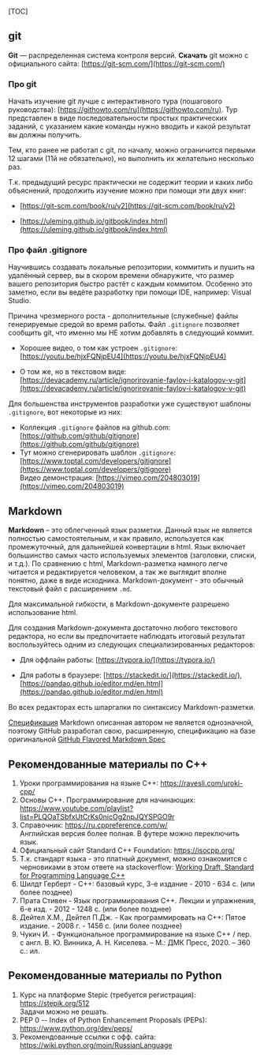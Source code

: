 [TOC]

## git

**Git** — распределенная система контроля версий. **Скачать** git можно с официального сайта: [https://git-scm.com/](https://git-scm.com/)

### Про git

Начать изучение git лучше с интерактивного тура (пошагового руководства): [https://githowto.com/ru](https://githowto.com/ru). Тур представлен в виде последовательности простых практических заданий, с указанием какие команды нужно вводить и какой результат вы должны получить.

Тем, кто ранее не работал с git, по началу, можно ограничится первыми 12 шагами (11й не обязательно), но выполнить их желательно несколько раз.

Т.к. предыдущий ресурс практически не содержит теории и каких либо объяснений, продолжить изучение можно при помощи эти двух книг:

- [https://git-scm.com/book/ru/v2](https://git-scm.com/book/ru/v2)

- [https://uleming.github.io/gitbook/index.html](https://uleming.github.io/gitbook/index.html)

### Про файл .gitignore

Научившись создавать локальные репозитории, коммитить и пушить на удалённый сервер, вы в скором времени обнаружите, что размер вашего репозитория быстро растёт с каждым коммитом. Особенно это заметно, если вы ведёте разработку при помощи IDE, например: Visual Studio.

Причина чрезмерного роста - дополнительные (служебные) файлы генерируемые средой во время работы.  Файл `.gitignore` позволяет сообщить git, что именно мы НЕ хотим добавлять в следующий коммит.

- Хорошее видео, о том как устроен `.gitignore`: [https://youtu.be/hjxFQNjpEU4](https://youtu.be/hjxFQNjpEU4)

- О том же, но в текстовом виде:[https://devacademy.ru/article/ignorirovanie-faylov-i-katalogov-v-git](https://devacademy.ru/article/ignorirovanie-faylov-i-katalogov-v-git)

Для большенства инструментов разработки уже существуют шаблоны `.gitignore`, вот некоторые из них:

- Коллекция `.gitignore` файлов на github.com: [https://github.com/github/gitignore](https://github.com/github/gitignore)
- Тут можно сгенерировать шаблон `.gitignore`: [https://www.toptal.com/developers/gitignore](https://www.toptal.com/developers/gitignore)  
Видео демонстрация: [https://vimeo.com/204803019](https://vimeo.com/204803019)



## Markdown

**Markdown** – это облегченный язык разметки. Данный язык не является полностью самостоятельным, и как правило, используется как промежуточный, для дальнейшей конвертации в html. Язык включает большинство самых часто используемых элементов (заголовки, списки, и т.д.). По сравнению с html, Markdown-разметка намного легче читается и редактируется человеком, а так же выглядит вполне понятно, даже в виде исходника. Markdown-документ - это обычный текстовый файл с расширением `.md`.

Для максимальной гибкости, в Markdown-документе разрешено использование html.

Для создания Markdown-документа достаточно любого текстового редактора, но если вы предпочитаете наблюдать итоговый результат воспользуйтесь одним из следующих специализированных редакторов:

- Для оффлайн работы: [https://typora.io/](https://typora.io/)

- Для работы в браузере: [https://stackedit.io/](https://stackedit.io/), [https://pandao.github.io/editor.md/en.html](https://pandao.github.io/editor.md/en.html)

Во всех редакторах есть шпаргалки по синтаксису Markdown-разметки.

[Спецификация](https://daringfireball.net/projects/markdown/syntax) Markdown описанная автором не является однозначной, поэтому GitHub разработал свою, расширенную, спецификацию на базе оригинальной [GitHub Flavored Markdown Spec](https://github.github.com/gfm/)



## Рекомендованные материалы по С++

1. Уроки программирования на языке С++: https://ravesli.com/uroki-cpp/
2. Основы C++. Программирование для начинающих: https://www.youtube.com/playlist?list=PLQOaTSbfxUtCrKs0nicOg2npJQYSPGO9r
3. Справочник: https://ru.cppreference.com/w/  
   Английская версия более полная. В футере можно переключить язык.
4. Официальный сайт Standard C++ Foundation: https://isocpp.org/
5. Т.к. стандарт языка - это платный документ, можно ознакомится с черновиками в этом ответе на stackoverflow: [Working Draft, Standard for Programming Language C++](https://stackoverflow.com/questions/81656/where-do-i-find-the-current-c-or-c-standard-documents/4653479#4653479) 
6. Шилдт Герберт - С++: базовый курс, 3-е издание - 2010 - 634 с. (или более позднее)
7. Прата Стивен - Язык программирования С++. Лекции и упражнения, 6-е изд. - 2012 - 1248 с. (или более позднее)
8. Дейтел Х.М., Дейтел П.Дж. - Как программировать на С++: Пятое издание. - 2008 г. - 1456 с.  (или более позднее)
9. Чукич И. - Функциональное программирование на языке C++ / пер. с англ. В. Ю. Винника, А. Н. Киселева. – М.: ДМК Пресс, 2020. – 360 с.: ил.



## Рекомендованные материалы по Python

1. Курс на платформе Stepic (требуется регистрация): https://stepik.org/512  
Задачи можно не решать.
2. PEP 0 -- Index of Python Enhancement Proposals (PEPs): https://www.python.org/dev/peps/
3. Рекомендованные ссылки с офф. сайта: https://wiki.python.org/moin/RussianLanguage

